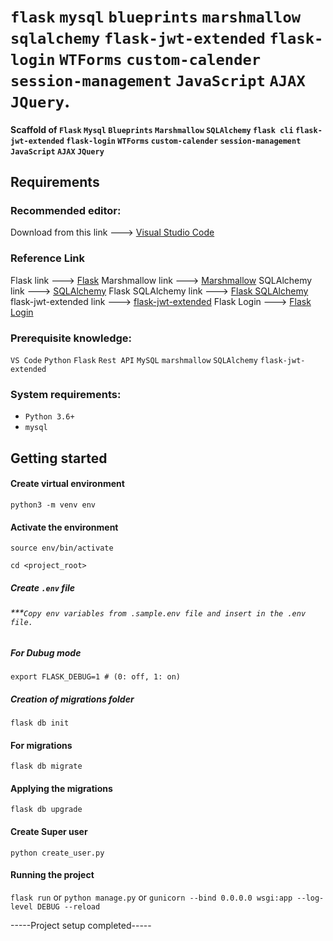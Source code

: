 # `flask` `mysql` `blueprints` `marshmallow` `sqlalchemy` `flask-jwt-extended` `flask-login` `WTForms` `custom-calender` `session-management` `JavaScript` `AJAX` `JQuery`.

#### Scaffold of `Flask` `Mysql` `Blueprints` `Marshmallow` `SQLAlchemy` `flask cli` `flask-jwt-extended` `flask-login` `WTForms` `custom-calender` `session-management` `JavaScript` `AJAX` `JQuery`

## Requirements
### Recommended editor:
Download from this link ---> [Visual Studio Code](https://code.visualstudio.com/Download)
### Reference Link
Flask link ---> [Flask](http://flask.pocoo.org/)
Marshmallow link ---> [Marshmallow](https://flask-marshmallow.readthedocs.io/en/latest/)
SQLAlchemy link ---> [SQLAlchemy](https://www.sqlalchemy.org/)
Flask SQLAlchemy link ---> [Flask SQLAlchemy](https://flask-sqlalchemy.palletsprojects.com/en/2.x/)
flask-jwt-extended link ---> [flask-jwt-extended](https://flask-jwt-extended.readthedocs.io/en/latest/index.html)
Flask Login ---> [Flask Login](https://flask-login.readthedocs.io/en/latest/)

### Prerequisite knowledge:
`VS Code` `Python` `Flask` `Rest API` `MySQL` `marshmallow` `SQLAlchemy` `flask-jwt-extended`

### System requirements:
* `Python 3.6+`
* `mysql`

## Getting started

#### Create virtual environment
`python3 -m venv env`

#### Activate the environment
`source env/bin/activate`


```cd <project_root>```

##### Create `.env` file
###### ***`Copy env variables from .sample.env file and insert in the .env file.`

##### For Dubug mode
`export FLASK_DEBUG=1 # (0: off, 1: on)`

##### Creation of migrations folder
`flask db init`

#### For migrations
`flask db migrate`

#### Applying the migrations
`flask db upgrade`

#### Create Super user
`python create_user.py`

#### Running the project
`flask run`
or
`python manage.py`
or
`gunicorn --bind 0.0.0.0 wsgi:app --log-level DEBUG --reload`

-----Project setup completed-----
